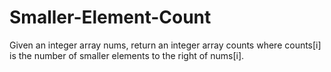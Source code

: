 # Smaller-Element-Count
Given an integer array nums, return an integer array counts where counts[i] is the number of smaller elements to the right of nums[i].
